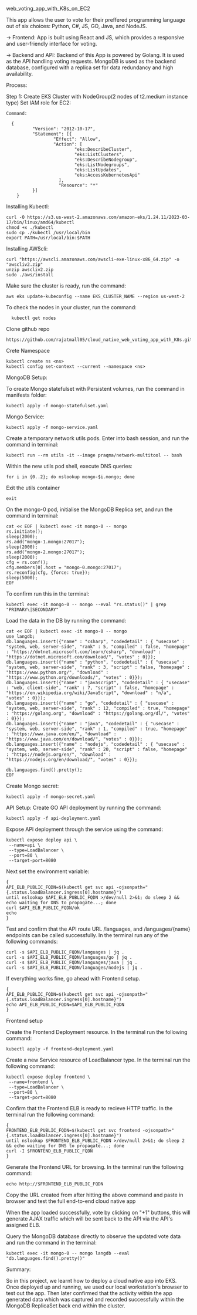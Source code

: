 web_voting_app_with_K8s_on_EC2

This app allows the user to vote for their preffered programming language out of six choices: Python, C#, JS, GO, Java, and NodeJS.

-> Frontend: App is built using React and JS, which provides a responsive and user-friendly interface for voting.

-> Backend and API: Backend of this App is powered by Golang. It is used as the API handling voting requests. MongoDB is used as the backend database, configured with a replica set for data redundancy and high availability.

Process:
  
  Step 1: Create EKS Cluster with NodeGroup(2 nodes of t2.medium instance type)
  Set IAM role for EC2:
   
    Command:

      {
              "Version": "2012-10-17",
              "Statement": [{
                      "Effect": "Allow",
                      "Action": [
                              "eks:DescribeCluster",
                              "eks:ListClusters",
                              "eks:DescribeNodegroup",
                              "eks:ListNodegroups",
                              "eks:ListUpdates",
                              "eks:AccessKubernetesApi"
                        ],
                        "Resource": "*"
              }]
        }

Installing Kubectl:

    curl -O https://s3.us-west-2.amazonaws.com/amazon-eks/1.24.11/2023-03-17/bin/linux/amd64/kubectl
    chmod +x ./kubectl
    sudo cp ./kubectl /usr/local/bin
    export PATH=/usr/local/bin:$PATH

Installing AWScli:

    curl "https://awscli.amazonaws.com/awscli-exe-linux-x86_64.zip" -o "awscliv2.zip"
    unzip awscliv2.zip
    sudo ./aws/install

Make sure the cluster is ready, run the command:

    aws eks update-kubeconfig --name EKS_CLUSTER_NAME --region us-west-2

To check the nodes in your cluster, run the command:
      
      kubectl get nodes

Clone github repo

    https://github.com/rajatmall05/cloud_native_web_voting_app_with_K8s.git

Crete Namespace

    kubectl create ns <ns>
    kubectl config set-context --current --namespace <ns>

MongoDB Setup:

To create Mongo statefulset with Persistent volumes, run the command in manifests folder:

    kubectl apply -f mongo-statefulset.yaml

Mongo Service:

    kubectl apply -f mongo-service.yaml

Create a temporary network utils pods. Enter into bash session, and run the command in terminal:
    
    kubectl run --rm utils -it --image praqma/network-multitool -- bash

Within the new utils pod shell, execute DNS queries:

    for i in {0..2}; do nslookup mongo-$i.mongo; done

Exit the utils container

    exit

On the mongo-0 pod, initialise the MongoDB Replica set, and run the command in terminal:

    cat << EOF | kubectl exec -it mongo-0 -- mongo
    rs.initiate();
    sleep(2000);
    rs.add("mongo-1.mongo:27017");
    sleep(2000);
    rs.add("mongo-2.mongo:27017");
    sleep(2000);
    cfg = rs.conf();
    cfg.members[0].host = "mongo-0.mongo:27017";
    rs.reconfig(cfg, {force: true});
    sleep(5000);
    EOF

To confirm run this in the terminal:

    kubectl exec -it mongo-0 -- mongo --eval "rs.status()" | grep "PRIMARY\|SECONDARY"

Load the data in the DB by running the command:

    cat << EOF | kubectl exec -it mongo-0 -- mongo
    use langdb;
    db.languages.insert({"name" : "csharp", "codedetail" : { "usecase" : "system, web, server-side", "rank" : 5, "compiled" : false, "homepage" : "https://dotnet.microsoft.com/learn/csharp", "download" : "https://dotnet.microsoft.com/download/", "votes" : 0}});
    db.languages.insert({"name" : "python", "codedetail" : { "usecase" : "system, web, server-side", "rank" : 3, "script" : false, "homepage" : "https://www.python.org/", "download" : "https://www.python.org/downloads/", "votes" : 0}});
    db.languages.insert({"name" : "javascript", "codedetail" : { "usecase" : "web, client-side", "rank" : 7, "script" : false, "homepage" : "https://en.wikipedia.org/wiki/JavaScript", "download" : "n/a", "votes" : 0}});
    db.languages.insert({"name" : "go", "codedetail" : { "usecase" : "system, web, server-side", "rank" : 12, "compiled" : true, "homepage" : "https://golang.org", "download" : "https://golang.org/dl/", "votes" : 0}});
    db.languages.insert({"name" : "java", "codedetail" : { "usecase" : "system, web, server-side", "rank" : 1, "compiled" : true, "homepage" : "https://www.java.com/en/", "download" : "https://www.java.com/en/download/", "votes" : 0}});
    db.languages.insert({"name" : "nodejs", "codedetail" : { "usecase" : "system, web, server-side", "rank" : 20, "script" : false, "homepage" : "https://nodejs.org/en/", "download" : "https://nodejs.org/en/download/", "votes" : 0}});
    
    db.languages.find().pretty();
    EOF

Create Mongo secret:

    kubectl apply -f mongo-secret.yaml

API Setup:
Create GO API deployment by running the command:

    kubectl apply -f api-deployment.yaml

Expose API deployment through the service using the command:

    kubectl expose deploy api \
     --name=api \
     --type=LoadBalancer \
     --port=80 \
     --target-port=8080

Next set the environment variable:

    {
    API_ELB_PUBLIC_FQDN=$(kubectl get svc api -ojsonpath="{.status.loadBalancer.ingress[0].hostname}")
    until nslookup $API_ELB_PUBLIC_FQDN >/dev/null 2>&1; do sleep 2 && echo waiting for DNS to propagate...; done
    curl $API_ELB_PUBLIC_FQDN/ok
    echo
    }
    
Test and confirm that the API route URL /languages, and /languages/{name} endpoints can be called successfully. In the terminal run any of the following commands:

    curl -s $API_ELB_PUBLIC_FQDN/languages | jq .
    curl -s $API_ELB_PUBLIC_FQDN/languages/go | jq .
    curl -s $API_ELB_PUBLIC_FQDN/languages/java | jq .
    curl -s $API_ELB_PUBLIC_FQDN/languages/nodejs | jq .
    
If everything works fine, go ahead with Frontend setup.

    {
    API_ELB_PUBLIC_FQDN=$(kubectl get svc api -ojsonpath="{.status.loadBalancer.ingress[0].hostname}")
    echo API_ELB_PUBLIC_FQDN=$API_ELB_PUBLIC_FQDN
    }

Frontend setup

Create the Frontend Deployment resource. In the terminal run the following command:

    kubectl apply -f frontend-deployment.yaml

Create a new Service resource of LoadBalancer type. In the terminal run the following command:

    kubectl expose deploy frontend \
     --name=frontend \
     --type=LoadBalancer \
     --port=80 \
     --target-port=8080

Confirm that the Frontend ELB is ready to recieve HTTP traffic. In the terminal run the following command:

    {
    FRONTEND_ELB_PUBLIC_FQDN=$(kubectl get svc frontend -ojsonpath="{.status.loadBalancer.ingress[0].hostname}")
    until nslookup $FRONTEND_ELB_PUBLIC_FQDN >/dev/null 2>&1; do sleep 2 && echo waiting for DNS to propagate...; done
    curl -I $FRONTEND_ELB_PUBLIC_FQDN
    }

Generate the Frontend URL for browsing. In the terminal run the following command:

    echo http://$FRONTEND_ELB_PUBLIC_FQDN

Copy the URL created from after hitting the above command and paste in browser and test the full end-to-end cloud native app

When the app loaded successfully, vote by clicking on "+1" buttons, this will generate AJAX traffic which will be sent back to the API via the API's assigned ELB.

Query the MongoDB database directly to observe the updated vote data and run the command in the terminal:

    kubectl exec -it mongo-0 -- mongo langdb --eval "db.languages.find().pretty()"

Summary:

So in this project, we learnt how to deploy a cloud native app into EKS. Once deployed up and running, we used our local workstation's browser to test out the app. Then later confirmed that the activity within the app generated data which was captured and recorded successfully within the MongoDB ReplicaSet back end within the cluster.




